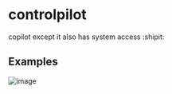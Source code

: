 # controlpilot
copilot except it also has system access :shipit:

## Examples
![image](https://user-images.githubusercontent.com/12242178/227665666-a107984f-7b2c-4e1a-96e2-c29f05cea125.png)
